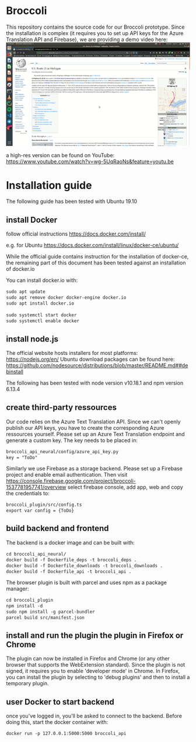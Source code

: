 # Broccoli

This repository contains the source code for our Broccoli prototype.
Since the installation is complex (it requires you to set up API keys for the Azure Translation API and Firebase),
we are providing a demo video here:
![Broccoli Demo](demo.gif)

a high-res version can be found on YouTube:
https://www.youtube.com/watch?v=wg-5UqRaoNs&feature=youtu.be
 
# Installation guide
The following guide has been tested with Ubuntu 19.10

## install Docker
follow official instructions
https://docs.docker.com/install/

e.g. for Ubuntu
https://docs.docker.com/install/linux/docker-ce/ubuntu/

While the official guide contains instruction for the installation of docker-ce,
the remaining part of this document has been tested against an installation of docker.io

You can install docker.io with:
```
sudo apt update
sudo apt remove docker docker-engine docker.io
sudo apt install docker.io

sudo systemctl start docker
sudo systemctl enable docker
```

## install node.js
The official website hosts installers for most platforms: https://nodejs.org/en/
Ubuntu download packages can be found here: https://github.com/nodesource/distributions/blob/master/README.md##debinstall

The following has been tested with node version v10.18.1 and npm version 6.13.4

## create third-party ressources
Our code relies on the Azure Text Translation API.
Since we can't openly publish our API keys, you have to create the corresponding Azure ressources yourself.
Please set up an Azure Text Translation endpoint and generate a custom key.
The key needs to be placed in:

```
broccoli_api_neural/config/azure_api_key.py
key = "ToDo"
```

Similarly we use Firebase as a storage backend.
Please set up a Firebase project and enable email authentication.
Then visit https://console.firebase.google.com/project/broccoli-1537781957741/overview
select firebase console, add app, web and copy the credentials to:

```
broccoli_plugin/src/config.ts
export var config = {ToDo}
```

## build backend and frontend

The backend is a docker image and can be built with:
```
cd broccoli_api_neural/
docker build -f Dockerfile_deps -t broccoli_deps . 
docker build -f Dockerfile_downloads -t broccoli_downloads .
docker build -f Dockerfile_api -t broccoli_api .
```

The browser plugin is built with parcel and uses npm as a package manager:
```
cd broccoli_plugin
npm install -d
sudo npm install -g parcel-bundler
parcel build src/manifest.json

```
## install and run the plugin the plugin in Firefox or Chrome
The plugin can now be installed in Firefox and Chrome (or any other browser that supports the WebExtension standard).
Since the plugin is not signed, it requires you to enable 'developer mode' in Chrome.
In Firefox, you can install the plugin by selecting to 'debug plugins' and then to install a temporary plugin.

## user Docker to start backend
once you've logged in, you'll be asked to connect to the backend.
Before doing this, start the docker container with:
```
docker run -p 127.0.0.1:5000:5000 broccoli_api
```
